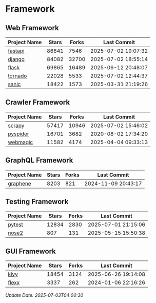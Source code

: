# Framework

## Web Framework
| Project Name | Stars | Forks | Last Commit |
| ------------ | ----- | ----- | ----------- |
| [fastapi](https://github.com/fastapi/fastapi) | 86841 | 7546 | 2025-07-02 19:07:32 |
| [django](https://github.com/django/django) | 84082 | 32700 | 2025-07-02 18:55:14 |
| [flask](https://github.com/pallets/flask) | 69865 | 16489 | 2025-06-12 20:48:07 |
| [tornado](https://github.com/tornadoweb/tornado) | 22028 | 5533 | 2025-07-02 12:44:37 |
| [sanic](https://github.com/sanic-org/sanic) | 18422 | 1573 | 2025-03-31 21:19:26 |

## Crawler Framework
| Project Name | Stars | Forks | Last Commit |
| ------------ | ----- | ----- | ----------- |
| [scrapy](https://github.com/scrapy/scrapy) | 57417 | 10946 | 2025-07-02 15:46:02 |
| [pyspider](https://github.com/binux/pyspider) | 16701 | 3682 | 2020-08-02 17:34:20 |
| [webmagic](https://github.com/code4craft/webmagic) | 11582 | 4174 | 2025-04-04 09:33:13 |

## GraphQL Framework
| Project Name | Stars | Forks | Last Commit |
| ------------ | ----- | ----- | ----------- |
| [graphene](https://github.com/graphql-python/graphene) | 8203 | 821 | 2024-11-09 20:43:17 |

## Testing Framework
| Project Name | Stars | Forks | Last Commit |
| ------------ | ----- | ----- | ----------- |
| [pytest](https://github.com/pytest-dev/pytest) | 12834 | 2830 | 2025-07-01 21:15:06 |
| [nose2](https://github.com/nose-devs/nose2) | 807 | 131 | 2025-05-15 15:50:38 |

## GUI Framework
| Project Name | Stars | Forks | Last Commit |
| ------------ | ----- | ----- | ----------- |
| [kivy](https://github.com/kivy/kivy) | 18454 | 3124 | 2025-06-26 19:14:08 |
| [flexx](https://github.com/flexxui/flexx) | 3337 | 262 | 2024-01-06 22:16:26 |

*Update Date: 2025-07-03T04:00:30*